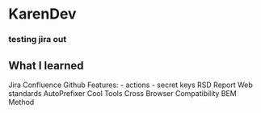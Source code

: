# KarenDev

### testing jira out


## What I learned
Jira
Confluence
Github Features:
    - actions
    - secret keys
RSD Report
Web standards
AutoPrefixer
Cool Tools
Cross Browser Compatibility
BEM Method
